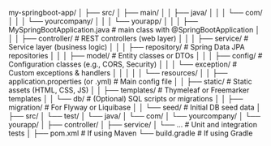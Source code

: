 my-springboot-app/
│
├── src/
│   ├── main/
│   │   ├── java/
│   │   │   └── com/
│   │   │       └── yourcompany/
│   │   │           └── yourapp/
│   │   │               ├── MySpringBootApplication.java  # main class with @SpringBootApplication
│   │   │               ├── controller/                   # REST controllers (web layer)
│   │   │               ├── service/                      # Service layer (business logic)
│   │   │               ├── repository/                   # Spring Data JPA repositories
│   │   │               ├── model/                        # Entity classes or DTOs
│   │   │               ├── config/                       # Configuration classes (e.g., CORS, Security)
│   │   │               └── exception/                    # Custom exceptions & handlers
│   │   │
│   │   └── resources/
│   │       ├── application.properties (or .yml)         # Main config file
│   │       ├── static/                                  # Static assets (HTML, CSS, JS)
│   │       ├── templates/                               # Thymeleaf or Freemarker templates
│   │       └── db/                                      # (Optional) SQL scripts or migrations
│   │           ├── migration/                           # For Flyway or Liquibase
│   │           └── seed/                                # Initial DB seed data
│
├── src/
│   └── test/
│       └── java/
│           └── com/
│               └── yourcompany/
│                   └── yourapp/
│                       ├── controller/
│                       ├── service/
│                       └── ...                          # Unit and integration tests
│
├── pom.xml                                               # If using Maven
└── build.gradle                                           # If using Gradle
